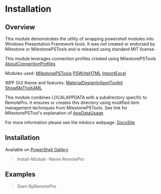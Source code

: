 # Installation

## Overview

This module demonstrates the utility of wrapping powershell modules
into Windows Presentation Framework tools.
It was not created or endorsed by Milestone or MilestonePSTools and is
released using standard MIT license.

This module leverages connection profiles created using MilestonePSTools
[AboutConnectionProfiles](https://www.milestonepstools.com/blog/2023/09/29/introducing-connection-profiles-and-custom-attributes/)

Modules used:
[MilestonePSTools](https://www.milestonepstools.com/)
[PSWriteHTML](https://github.com/EvotecIT/PSWriteHTML)
[ImportExcel](https://github.com/dfinke/ImportExcel)

WPF GUI theme and features:
[MaterialDesignInXamlToolkit](https://github.com/MaterialDesignInXAML/MaterialDesignInXamlToolkit)
[ShowMeTheXAML](https://github.com/Keboo/ShowMeTheXAML)

This module combines LOCALAPPDATA with a subdirectory
specific to RemotePro. It ensures or creates this directory using modified
item management techniques from MilestonePSTools.
See link for MilestonePSTool's explanation of
[AppDataUsage](https://www.milestonepstools.com/commands/en-US/Connect-Vms/#description)

For more information please see the mkdocs webpage.
[DocsSite](https://www.remotepro.dev)

## Installation

Available on [PowerShell Gallery](https://www.powershellgallery.com/packages/RemotePro)
> Install-Module -Name RemotePro

## Examples
> Start-RpRemotePro
